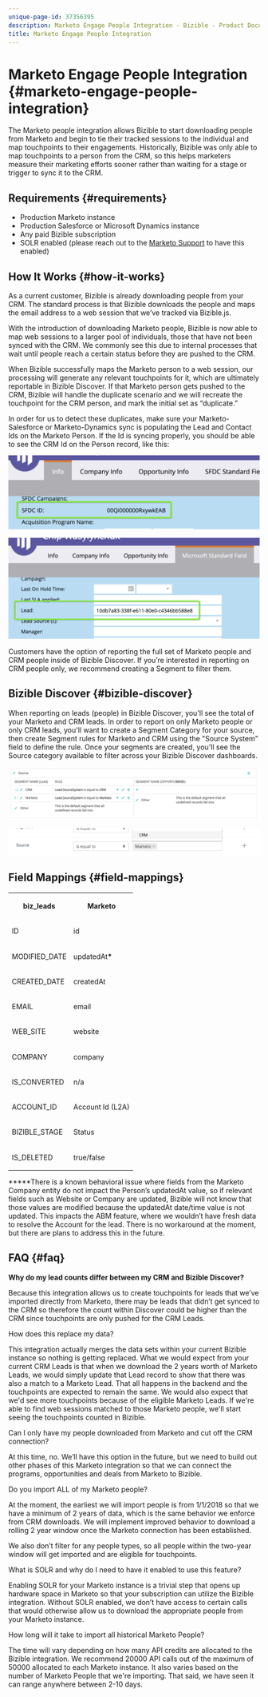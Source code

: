 ```yaml
---
unique-page-id: 37356395
description: Marketo Engage People Integration - Bizible - Product Documentation
title: Marketo Engage People Integration
---
```


# Marketo Engage People Integration {#marketo-engage-people-integration}

The Marketo people integration allows Bizible to start downloading people from Marketo and begin to tie their tracked sessions to the individual and map touchpoints to their engagements. Historically, Bizible was only able to map touchpoints to a person from the CRM, so this helps marketers measure their marketing efforts sooner rather than waiting for a stage or trigger to sync it to the CRM.

## Requirements {#requirements}

* Production Marketo instance
* Production Salesforce or Microsoft Dynamics instance
* Any paid Bizible subscription
* SOLR enabled (please reach out to the [Marketo Support](https://nation.marketo.com/t5/Support/ct-p/Support) to have this enabled)

## How It Works {#how-it-works}

As a current customer, Bizible is already downloading people from your CRM. The standard process is that Bizible downloads the people and maps the email address to a web session that we’ve tracked via Bizible.js.

With the introduction of downloading Marketo people, Bizible is now able to map web sessions to a larger pool of individuals, those that have not been synced with the CRM. We commonly see this due to internal processes that wait until people reach a certain status before they are pushed to the CRM.

When Bizible successfully maps the Marketo person to a web session, our processing will generate any relevant touchpoints for it, which are ultimately reportable in Bizible Discover. If that Marketo person gets pushed to the CRM, Bizible will handle the duplicate scenario and we will recreate the touchpoint for the CRM person, and mark the initial set as “duplicate.”

In order for us to detect these duplicates, make sure your Marketo-Salesforce or Marketo-Dynamics sync is populating the Lead and Contact Ids on the Marketo Person. If the Id is syncing properly, you should be able to see the CRM Id on the Person record, like this:

![](assets/5a.png)

![](assets/5b.png)

Customers have the option of reporting the full set of Marketo people and CRM people inside of Bizible Discover. If you’re interested in reporting on CRM people only, we recommend creating a Segment to filter them.

## Bizible Discover {#bizible-discover}

When reporting on leads (people) in Bizible Discover, you'll see the total of your Marketo and CRM leads. In order to report on only Marketo people or only CRM leads, you'll want to create a Segment Category for your source, then create Segment rules for Marketo and CRM using the "Source System" field to define the rule. Once your segments are created, you'll see the Source category available to filter across your Bizible Discover dashboards.

![](assets/bizible-discover-1.png)

![](assets/bizible-discover-2.png)

## Field Mappings {#field-mappings}

<table> 
 <colgroup> 
  <col> 
  <col> 
 </colgroup> 
 <tbody> 
  <tr> 
   <th><p><strong>biz_leads</strong></p></th> 
   <th><p><strong>Marketo</strong></p></th> 
  </tr> 
  <tr> 
   <td><p>ID</p></td> 
   <td><p>id</p></td> 
  </tr> 
  <tr> 
   <td><p>MODIFIED_DATE</p></td> 
   <td><p>updatedAt<strong>*</strong></p></td> 
  </tr> 
  <tr> 
   <td><p>CREATED_DATE</p></td> 
   <td><p>createdAt</p></td> 
  </tr> 
  <tr> 
   <td><p>EMAIL</p></td> 
   <td><p>email</p></td> 
  </tr> 
  <tr> 
   <td><p>WEB_SITE</p></td> 
   <td><p>website</p></td> 
  </tr> 
  <tr> 
   <td><p>COMPANY</p></td> 
   <td><p>company</p></td> 
  </tr> 
  <tr> 
   <td><p>IS_CONVERTED</p></td> 
   <td><p>n/a</p></td> 
  </tr> 
  <tr> 
   <td><p>ACCOUNT_ID</p></td> 
   <td><p>Account Id (L2A)</p></td> 
  </tr> 
  <tr> 
   <td><p>BIZIBLE_STAGE</p></td> 
   <td><p>Status</p></td> 
  </tr> 
  <tr> 
   <td><p>IS_DELETED</p></td> 
   <td><p>true/false</p></td> 
  </tr> 
 </tbody> 
</table>

**&#42;**There is a known behavioral issue where fields from the Marketo Company entity do not impact the Person’s updatedAt value, so if relevant fields such as Website or Company are updated, Bizible will not know that those values are modified because the updatedAt date/time value is not updated. This impacts the ABM feature, where we wouldn’t have fresh data to resolve the Account for the lead. There is no workaround at the moment, but there are plans to address this in the future.

## FAQ {#faq}

**Why do my lead counts differ between my CRM and Bizible Discover?**

Because this integration allows us to create touchpoints for leads that we’ve imported directly from Marketo, there may be leads that didn’t get synced to the CRM so therefore the count within Discover could be higher than the CRM since touchpoints are only pushed for the CRM Leads.

How does this replace my data?

This integration actually merges the data sets within your current Bizible instance so nothing is getting replaced. What we would expect from your current CRM Leads is that when we download the 2 years worth of Marketo Leads, we would simply update that Lead record to show that there was also a match to a Marketo Lead. That all happens in the backend and the touchpoints are expected to remain the same. We would also expect that we'd see more touchpoints because of the eligible Marketo Leads. If we're able to find web sessions matched to those Marketo people, we'll start seeing the touchpoints counted in Bizible.

Can I only have my people downloaded from Marketo and cut off the CRM connection?

At this time, no. We’ll have this option in the future, but we need to build out other phases of this Marketo integration so that we can connect the programs, opportunities and deals from Marketo to Bizible.

Do you import ALL of my Marketo people?

At the moment, the earliest we will import people is from 1/1/2018 so that we have a minimum of 2 years of data, which is the same behavior we enforce from CRM downloads. We will implement improved behavior to download a rolling 2 year window once the Marketo connection has been established.

We also don’t filter for any people types, so all people within the two-year window will get imported and are eligible for touchpoints.

What is SOLR and why do I need to have it enabled to use this feature?

Enabling SOLR for your Marketo instance is a trivial step that opens up hardware space in Marketo so that your subscription can utilize the Bizible integration. Without SOLR enabled, we don’t have access to certain calls that would otherwise allow us to download the appropriate people from your Marketo instance.

How long will it take to import all historical Marketo People?

The time will vary depending on how many API credits are allocated to the Bizible integration. We recommend 20000 API calls out of the maximum of 50000 allocated to each Marketo instance. It also varies based on the number of Marketo People that we're importing. That said, we have seen it can range anywhere between 2-10 days.
